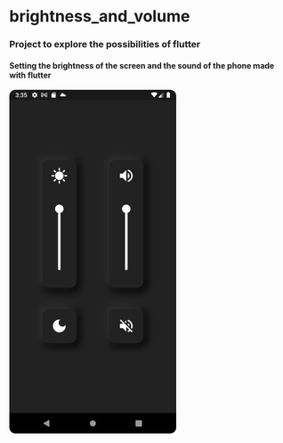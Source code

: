 # brightness_and_volume

### Project to explore the possibilities of flutter

#### Setting the brightness of the screen and the sound of the phone made with flutter

<img src="https://github.com/dissyCRZ/brightness_and_volume_settings/blob/main/screenshots/screenshot.png" width="300" />
